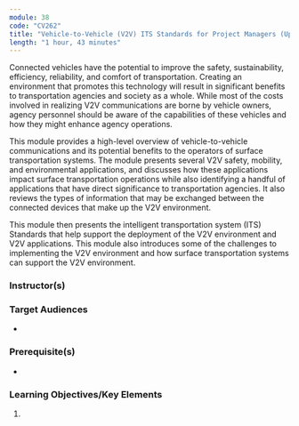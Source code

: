```yaml
---
module: 38
code: "CV262"
title: "Vehicle-to-Vehicle (V2V) ITS Standards for Project Managers (Updated 2021)"
length: "1 hour, 43 minutes"
---
```

Connected vehicles have the potential to improve the safety, sustainability, efficiency, reliability, and comfort of transportation. Creating an environment that promotes this technology will result in significant benefits to transportation agencies and society as a whole. While most of the costs involved in realizing V2V communications are borne by vehicle owners, agency personnel should be aware of the capabilities of these vehicles and how they might enhance agency operations.

This module provides a high-level overview of vehicle-to-vehicle communications and its potential benefits to the operators of surface transportation systems. The module presents several V2V safety, mobility, and environmental applications, and discusses how these applications impact surface transportation operations while also identifying a handful of applications that have direct significance to transportation agencies. It also reviews the types of information that may be exchanged between the connected devices that make up the V2V environment.

This module then presents the intelligent transportation system (ITS) Standards that help support the deployment of the V2V environment and V2V applications. This module also introduces some of the challenges to implementing the V2V environment and how surface transportation systems can support the V2V environment.



### Instructor(s)


### Target Audiences
* 

### Prerequisite(s)
* 

### Learning Objectives/Key Elements
1. 